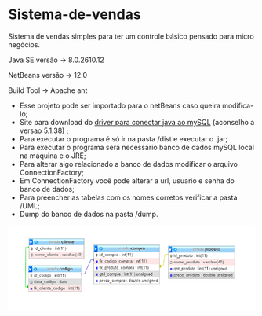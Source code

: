 # Sistema-de-vendas

Sistema de vendas simples para ter um controle básico pensado para micro negócios.

Java SE versão -> 8.0.2610.12

NetBeans versão -> 12.0

Build Tool -> Apache ant





- Esse projeto pode ser importado para o netBeans caso queira modifica-lo;
- Site para download do <a href="https://downloads.mysql.com/archives/c-j/">driver para conectar java ao mySQL</a> (aconselho a versao 5.1.38) ;
- Para executar o programa é só ir na pasta /dist e executar o .jar;
- Para executar o programa será necessário banco de dados mySQL local na máquina e o  JRE;
- Para alterar algo relacionado a banco de dados modificar o arquivo ConnectionFactory;
- Em ConnectionFactory você pode alterar a url, usuario e senha do banco de dados;
- Para preencher as tabelas com os nomes corretos verificar a pasta /UML;
- Dump do banco de dados na pasta /dump.

![Alt text](/UML/modelo-relacional.png?raw=true "BD")
